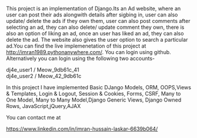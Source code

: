 This project is an implementation of Django.Its an Ad website, where an user can post their ads alongwith details after sigbing in, user can also update/ delete the ads if they own them, user can also post comments after selecting an ad, they can also delete/ update comment they own, there is also an option of liking an ad, once an user has liked an ad, they can also delete the ad. The  website also gives the user option to search a particular ad.You can find the live implemenetation of this project at http://imran1989.pythonanywhere.com/. You can login using github. Alternatively you can login using the following two accounts-

dj4e_user1 / Meow_9db61c_41  
dj4e_user2 / Meow_42_9db61c 

In this project I have implemented Basic DJango Models, ORM, OOPS,Views & Templates, Login & Logout, Session & Cookies, Forms, CSRF, Many to One Model, Many to Many Model,Django Generic Views, Django Owned Rows, JavaScript,jQuery,AJAX


You can contact me at 

https://www.linkedin.com/in/imran-hussain-laskar-6639b064/
